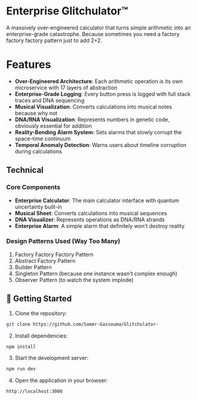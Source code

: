 # Enterprise Glitchulator™ 

A massively over-engineered calculator that turns simple arithmetic into an enterprise-grade catastrophe. Because sometimes you need a factory factory factory pattern just to add 2+2.

# Features

- **Over-Engineered Architecture**: Each arithmetic operation is its own microservice with 17 layers of abstraction
- **Enterprise-Grade Logging**: Every button press is logged with full stack traces and DNA sequencing
- **Musical Visualization**: Converts calculations into musical notes because why not
- **DNA/RNA Visualization**: Represents numbers in genetic code, obviously essential for addition
- **Reality-Bending Alarm System**: Sets alarms that slowly corrupt the space-time continuum
- **Temporal Anomaly Detection**: Warns users about timeline corruption during calculations

## Technical 

### Core Components

- **Enterprise Calculator**: The main calculator interface with quantum uncertainty built-in
- **Musical Sheet**: Converts calculations into musical sequences
- **DNA Visualizer**: Represents operations as DNA/RNA strands
- **Enterprise Alarm**: A simple alarm that definitely won't destroy reality

### Design Patterns Used (Way Too Many)

1. Factory Factory Factory Pattern
2. Abstract Factory Pattern
3. Builder Pattern
4. Singleton Pattern (because one instance wasn't complex enough)
5. Observer Pattern (to watch the system implode)

## 🚀 Getting Started

1. Clone the repository:

```bash
git clone https://github.com/Samer-Gassouma/Glitchulator-
```

2. Install dependencies:

```bash
npm install
```

3. Start the development server:

```bash
npm run dev
```

4. Open the application in your browser:

```bash
http://localhost:3000
```
